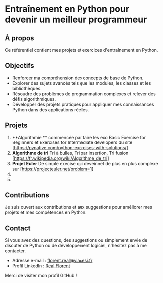 # Entraînement en Python pour devenir un meilleur programmeur

## À propos
Ce référentiel contient mes projets et exercices d'entraînement en Python.

## Objectifs
- Renforcer ma compréhension des concepts de base de Python.
- Explorer des sujets avancés tels que les modules, les classes et les bibliothèques.
- Résoudre des problèmes de programmation complexes et relever des défis algorithmiques.
- Développer des projets pratiques pour appliquer mes connaissances Python dans des applications réelles.

## Projets
1. **Algorithmie ** commencée par faire les exo Basic Exercise for Beginners et Exercises for Intermediate developers du site [https://pynative.com/python-exercises-with-solutions/]
2. **Algorithme de tri**   Tri à bulles, Tri par insertion, Tri fusion                                                        [https://fr.wikipedia.org/wiki/Algorithme_de_tri]
3. **Projet Euler** De simple execise qui deveinnet de plus en plus complexe sur                                              [https://projecteuler.net/problem=1]
4. 
5. 
   
   

## Contributions
Je suis ouvert aux contributions et aux suggestions pour améliorer mes projets et mes compétences en Python.

## Contact
Si vous avez des questions, des suggestions ou simplement envie de discuter de Python ou de développement logiciel, n'hésitez pas à me contacter.

- Adresse e-mail : florent.real@viacesi.fr
- Profil LinkedIn : [Real Florent](https://www.linkedin.com/in/florent-real-836306259/)

Merci de visiter mon profil GitHub !
